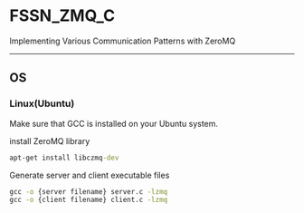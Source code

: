# FSSN_ZMQ_C

Implementing Various Communication Patterns with ZeroMQ

---

## OS

### Linux(Ubuntu)

Make sure that GCC is installed on your Ubuntu system.

install ZeroMQ library
```cmd
apt-get install libczmq-dev
```

Generate server and client executable files
```cmd
gcc -o {server filename} server.c -lzmq
gcc -o {client filename} client.c -lzmq
```
